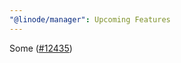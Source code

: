 ```yaml
---
"@linode/manager": Upcoming Features
---
```


Some ([#12435](https://github.com/linode/manager/pull/12435))

